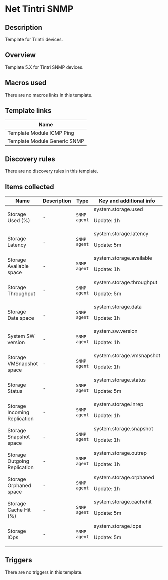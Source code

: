 # Net Tintri SNMP

## Description

Template for Trintri devices.

## Overview

Template 5.X for Tintri SNMP devices.



## Macros used

There are no macros links in this template.

## Template links

|Name|
|----|
|Template Module ICMP Ping|
|Template Module Generic SNMP|
## Discovery rules

There are no discovery rules in this template.

## Items collected

|Name|Description|Type|Key and additional info|
|----|-----------|----|----|
|Storage Used (%)|<p>-</p>|`SNMP agent`|system.storage.used<p>Update: 1h</p>|
|Storage Latency|<p>-</p>|`SNMP agent`|system.storage.latency<p>Update: 5m</p>|
|Storage Available space|<p>-</p>|`SNMP agent`|system.storage.available<p>Update: 1h</p>|
|Storage Throughput|<p>-</p>|`SNMP agent`|system.storage.throughput<p>Update: 5m</p>|
|Storage Data space|<p>-</p>|`SNMP agent`|system.storage.data<p>Update: 1h</p>|
|System SW version|<p>-</p>|`SNMP agent`|system.sw.version<p>Update: 1h</p>|
|Storage VMSnapshot space|<p>-</p>|`SNMP agent`|system.storage.vmsnapshot<p>Update: 1h</p>|
|Storage Status|<p>-</p>|`SNMP agent`|system.storage.status<p>Update: 5m</p>|
|Storage Incoming Replication|<p>-</p>|`SNMP agent`|system.storage.inrep<p>Update: 1h</p>|
|Storage Snapshot space|<p>-</p>|`SNMP agent`|system.storage.snapshot<p>Update: 1h</p>|
|Storage Outgoing Replication|<p>-</p>|`SNMP agent`|system.storage.outrep<p>Update: 1h</p>|
|Storage Orphaned space|<p>-</p>|`SNMP agent`|system.storage.orphaned<p>Update: 1h</p>|
|Storage Cache Hit (%)|<p>-</p>|`SNMP agent`|system.storage.cachehit<p>Update: 5m</p>|
|Storage IOps|<p>-</p>|`SNMP agent`|system.storage.iops<p>Update: 5m</p>|
## Triggers

There are no triggers in this template.

